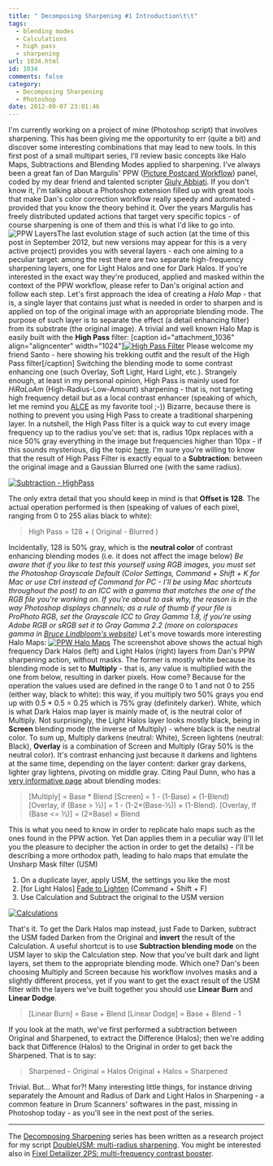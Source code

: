 ```yaml
---
title: " Decomposing Sharpening #1 Introduction\t\t"
tags:
  - blending modes
  - Calculations
  - high pass
  - sharpening
url: 1034.html
id: 1034
comments: false
category:
  - Decomposing Sharpening
  - Photoshop
date: 2012-09-07 23:01:46
---
```


I'm currently working on a project of mine (Photoshop script) that involves sharpening. This has been giving me the opportunity to err (quite a bit) and discover some interesting combinations that may lead to new tools. In this first post of a small multipart series, I'll review basic concepts like Halo Maps, Subtractions and Blending Modes applied to sharpening. I've always been a great fan of Dan Margulis' PPW ([Picture Postcard Workflow](http://www.ledet.com/margulis/ppw "Dan Margulis PPW panel")) panel, coded by my dear friend and talented scripter [Giuly Abbiati](http://www.cromaline.net "Giuly Abbiati"). If you don't know it, I'm talking about a Photoshop extension filled up with great tools that make Dan's color correction workflow really speedy and automated - provided that you know the theory behind it. Over the years Margulis has freely distributed updated actions that target very specific topics - of course sharpening is one of them and this is what I'd like to go into. ![PPW Layers](http://localhost:8888/wp-content/uploads/2012/09/PPW-Layers-154x300.png "PPW Layers")The last evolution stage of such action (at the time of this post in September 2012, but new versions may appear for this is a very active project) provides you with several layers - each one aiming to a peculiar target: among the rest there are two separate high-frequency sharpening layers, one for Light Halos and one for Dark Halos. If you're interested in the exact way they're produced, applied and masked within the context of the PPW workflow, please refer to Dan's original action and follow each step. Let's first approach the idea of creating a _Halo Map_ \- that is, a single layer that contains just what is needed in order to sharpen and is applied on top of the original image with an appropriate blending mode. The purpose of such layer is to separate the effect (a detail enhancing filter) from its substrate (the original image). A trivial and well known Halo Map is easily built with the **High Pass** filter: \[caption id="attachment_1036" align="aligncenter" width="1024"\][![High Pass Filter](http://localhost:8888/wp-content/uploads/2012/09/HighPass-1024x768.jpg "High Pass sample")](http://localhost:8888/wp-content/uploads/2012/09/HighPass.jpg) Please welcome my friend Santo - here showing his trekking outfit and the result of the High Pass filter\[/caption\] Switching the blending mode to some contrast enhancing one (such Overlay, Soft Light, Hard Light, etc.). Strangely enough, at least in my personal opinion, High Pass is mainly used for _HiRaLoAm_ (High-Radius-Low-Amount) sharpening - that is, not targeting high frequency detail but as a local contrast enhancer (speaking of which, let me remind you [ALCE](http://www.bigano.com/ALCE "ALCE - Advanced Local Contrast Enhancer") as my favorite tool ;-)) Bizarre, because there is nothing to prevent you using High Pass to create a traditional sharpening layer. In a nutshell, the High Pass filter is a quick way to cut every image frequency up to the radius you've set: that is, radius 10px replaces with a nice 50% gray everything in the image but frequencies higher than 10px - if this sounds mysterious, dig the topic [here](http://bigano.com/index.php/en/consulting/40-davide-barranca/90-davide-barranca-notes-on-sharpening.html?start=5 "Notes on Sharpening - Image Decomposition"). I'm sure you're willing to know that the result of High Pass Filter is exactly equal to a **Subtraction**: between the original image and a Gaussian Blurred one (with the same radius).

[![Subtraction - HighPass](http://localhost:8888/wp-content/uploads/2012/09/SubtractionHighPass128.png "Subtraction - HighPass")](http://localhost:8888/wp-content/uploads/2012/09/SubtractionHighPass128.png)

The only extra detail that you should keep in mind is that **Offset is 128**. The actual operation performed is then (speaking of values of each pixel, ranging from 0 to 255 alias black to white):

> High Pass = 128 + ( Original - Blurred )

Incidentally, 128 is 50% gray, which is the **neutral color** of contrast enhancing blending modes (i.e. it does not affect the image below) _Be aware that if you like to test this yourself using RGB images, you must set the Photoshop Grayscale Default (Color Settings, Command + Shift + K for Mac or use Ctrl instead of Command for PC - I'll be using Mac shortcuts throughout the post) to an ICC with a gamma that matches the one of the RGB file you're working on. If you're about to ask why, the reason is in the way Photoshop displays channels; as a rule of thumb if your file is ProPhoto RGB, set the Grayscale ICC to Gray Gamma 1.8, if you're using Adobe RGB or sRGB set it to Gray Gamma 2.2 (more on colorspaces gamma in [Bruce Lindbloom's website](http://brucelindbloom.com/WorkingSpaceInfo.html "Bruce Lindbloom - RGB Working Space Information"))_ Let's move towards more interesting Halo Maps: [![PPW Halo Maps](http://localhost:8888/wp-content/uploads/2012/09/PPW_Halos-1024x767.jpg "PPW Halo Maps")](http://localhost:8888/wp-content/uploads/2012/09/PPW_Halos.jpg) The screenshot above shows the actual high frequency Dark Halos (left) and Light Halos (right) layers from Dan's PPW sharpening action, without masks. The former is mostly white because its blending mode is set to **Multiply** \- that is, any value is multiplied with the one from below, resulting in darker pixels. How come? Because for the operation the values used are defined in the range 0 to 1 and not 0 to 255 (either way, black to white): this way, if you multiply two 50% grays you end up with 0.5 * 0.5 = 0.25 which is 75% gray (definitely darker). White, which is what Dark Halos map layer is mainly made of, is the neutral color of Multiply. Not surprisingly, the Light Halos layer looks mostly black, being in **Screen** blending mode (the inverse of Multiply) - where black is the neutral color. To sum up, Multiply darkens (neutral: White), Screen lightens (neutral: Black), **Overlay** is a combination of Screen and Multiply (Gray 50% is the neutral color). It's contrast enhancing just because it darkens and lightens at the same time, depending on the layer content: darker gray darkens, lighter gray lightens, pivoting on middle gray. Citing Paul Dunn, who has a [very informative page](http://dunnbypaul.net/blends/ "Paul Dunn - Photoshop Blending modes") about blending modes:

> \[Multiply\] = Base * Blend \[Screen\] = 1 - (1-Base) × (1-Blend) \[Overlay, if (Base > ½)\] = 1 - (1-2×(Base-½)) × (1-Blend). \[Overlay, If (Base <= ½)\] = (2×Base) × Blend

This is what you need to know in order to replicate halo maps such as the ones found in the PPW action. Yet Dan applies them in a peculiar way (I'll let you the pleasure to decipher the action in order to get the details) - I'll be describing a more orthodox path, leading to halo maps that emulate the Unsharp Mask filter (USM)

1.  On a duplicate layer, apply USM, the settings you like the most
2.  \[for Light Halos\] [Fade to Lighten](http://localhost:8888/wp-content/uploads/2012/09/FadeToLighten.png "Fade to Lighten") (Command + Shift + F)
3.  Use Calculation and Subtract the original to the USM version

[![Calculations](http://localhost:8888/wp-content/uploads/2012/09/Calculations.png "Calculations")](http://localhost:8888/wp-content/uploads/2012/09/Calculations.png)

That's it. To get the Dark Halos map instead, just Fade to Darken, subtract the USM faded Darken from the Original and **invert** the result of the Calculation. A useful shortcut is to use **Subtraction blending mode** on the USM layer to skip the Calculation step. Now that you've built dark and light layers, set them to the appropriate blending mode. Which one? Dan's been choosing Multiply and Screen because his workflow involves masks and a slightly different process, yet if you want to get the exact result of the USM filter with the layers we've built together you should use **Linear Burn** and **Linear Dodge**.

> \[Linear Burn\] = Base + Blend \[Linear Dodge\] = Base + Blend - 1

If you look at the math, we've first performed a subtraction between Original and Sharpened, to extract the Difference (Halos); then we're adding back that Difference (Halos) to the Original in order to get back the Sharpened. That is to say:

> Sharpened - Original = Halos Original + Halos = Sharpened

Trivial. But… What for?! Many interesting little things, for instance driving separately the Amount and Radius of Dark and Light Halos in Sharpening - a common feature in Drum Scanners' softwares in the past, missing in Photoshop today - as you'll see in the next post of the series.

* * *

The [Decomposing Sharpening](http://localhost:8888/category/photoshop/decomposing-sharpening/ "Decomposing Sharpening") series has been written as a research project for my script [DoubleUSM: multi-radius sharpening](http://www.cs-extensions.com/products/doubleusm/ "DoubleUSM: multi-radius Sharpening"). You might be interested also in [Fixel Detailizer 2PS: multi-frequency contrast booster](http://www.cs-extensions.com/products/detailizer/ "Fixel Detailizer 2 PS").